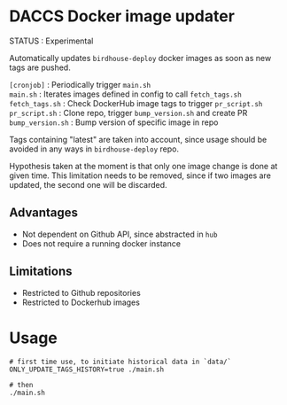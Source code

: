 # DACCS Docker image updater


STATUS : Experimental


Automatically updates `birdhouse-deploy` docker images as soon as new tags are pushed.


`[cronjob]` : Periodically trigger `main.sh`
<br>
`main.sh` : Iterates images defined in config to call `fetch_tags.sh`
<br>
`fetch_tags.sh` : Check DockerHub image tags to trigger `pr_script.sh`
<br>
`pr_script.sh` : Clone repo, trigger `bump_version.sh` and create PR
<br>
`bump_version.sh` : Bump version of specific image in repo

Tags containing "latest" are taken into account, since usage should be avoided in any ways in `birdhouse-deploy` repo.

Hypothesis taken at the moment is that only one image change is done at given time. This limitation needs to be removed, since if two images are updated, the second one will be discarded.

## Advantages

- Not dependent on Github API, since abstracted in `hub`
- Does not require a running docker instance


## Limitations

- Restricted to Github repositories
- Restricted to Dockerhub images



# Usage

```
# first time use, to initiate historical data in `data/`
ONLY_UPDATE_TAGS_HISTORY=true ./main.sh

# then
./main.sh
```